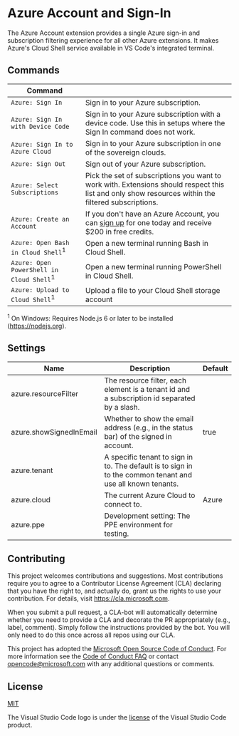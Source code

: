 # Azure Account and Sign-In
The Azure Account extension provides a single Azure sign-in and subscription filtering experience for all other Azure extensions. It makes Azure's Cloud Shell service available in VS Code's integrated terminal.

## Commands


| Command |  |
| --- | --- |
| `Azure: Sign In`  | Sign in to your Azure subscription.
| `Azure: Sign In with Device Code` | Sign in to your Azure subscription with a device code. Use this in setups where the Sign In command does not work.
| `Azure: Sign In to Azure Cloud` | Sign in to your Azure subscription in one of the sovereign clouds.
| `Azure: Sign Out` | Sign out of your Azure subscription.
| `Azure: Select Subscriptions` | Pick the set of subscriptions you want to work with. Extensions should respect this list and only show resources within the filtered subscriptions.
| `Azure: Create an Account`  | If you don't have an Azure Account, you can [sign up](https://azure.microsoft.com/en-us/free/?utm_source=campaign&utm_campaign=vscode-azure-account&mktingSource=vscode-azure-account) for one today and receive $200 in free credits.
| `Azure: Open Bash in Cloud Shell`<sup>1</sup> | Open a new terminal running Bash in Cloud Shell.
| `Azure: Open PowerShell in Cloud Shell`<sup>1</sup> | Open a new terminal running PowerShell in Cloud Shell.
| `Azure: Upload to Cloud Shell`<sup>1</sup> | Upload a file to your Cloud Shell storage account

<sup>1</sup> On Windows: Requires Node.js 6 or later to be installed (https://nodejs.org).

## Settings

| Name | Description | Default |
| --- | --- | --- |
| azure.resourceFilter | The resource filter, each element is a tenant id and a subscription id separated by a slash.	 |
| azure.showSignedInEmail | Whether to show the email address (e.g., in the status bar) of the signed in account.	 | true
| azure.tenant | A specific tenant to sign in to. The default is to sign in to the common tenant and use all known tenants. |
| azure.cloud | The current Azure Cloud to connect to. | Azure
| azure.ppe | Development setting: The PPE environment for testing. |

## Contributing

This project welcomes contributions and suggestions.  Most contributions require you to agree to a
Contributor License Agreement (CLA) declaring that you have the right to, and actually do, grant us
the rights to use your contribution. For details, visit https://cla.microsoft.com.

When you submit a pull request, a CLA-bot will automatically determine whether you need to provide
a CLA and decorate the PR appropriately (e.g., label, comment). Simply follow the instructions
provided by the bot. You will only need to do this once across all repos using our CLA.

This project has adopted the [Microsoft Open Source Code of Conduct](https://opensource.microsoft.com/codeofconduct/).
For more information see the [Code of Conduct FAQ](https://opensource.microsoft.com/codeofconduct/faq/) or
contact [opencode@microsoft.com](https://github.com/microsoft/vscode-azure-account/blob/master/mailto:opencode@microsoft.com) with any additional questions or comments.

## License
[MIT](https://github.com/microsoft/vscode-azure-account/blob/master/LICENSE.md)

The Visual Studio Code logo is under the [license](https://code.visualstudio.com/license) of the Visual Studio Code product.